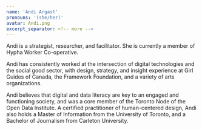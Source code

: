 ```yaml
---
name: 'Andi Argast'
pronouns: '(she/her)'
avatar: Andi.png
excerpt_separator: <!-- more -->
---
```

Andi is a strategist, researcher, and facilitator. She is currently a member of Hypha Worker Co-operative.
<!-- more -->

Andi has consistently worked at the intersection of digital technologies and the social good sector, with design, strategy, and insight experience at Girl Guides of Canada, the Framework Foundation, and a variety of arts organizations. 

Andi believes that digital and data literacy are key  to an engaged and functioning society, and was a core member of the Toronto Node of the Open Data Institute. A certified practitioner of human-centered design, Andi also holds a Master of Information from the University of Toronto, and a Bachelor of Journalism from Carleton University. 
      